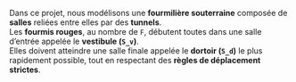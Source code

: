 Dans ce projet, nous modélisons une **fourmilière souterraine** composée de **salles** reliées entre elles par des **tunnels**.  
Les **fourmis rouges**, au nombre de `F`, débutent toutes dans une salle d’entrée appelée le **vestibule (`S_v`)**.  
Elles doivent atteindre une salle finale appelée le **dortoir (`S_d`)** le plus rapidement possible, tout en respectant des **règles de déplacement strictes**.
